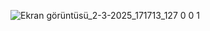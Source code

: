 ![Ekran görüntüsü_2-3-2025_171713_127 0 0 1](https://github.com/user-attachments/assets/707e5d3a-554b-4731-a1da-f44d2f31fa38)
